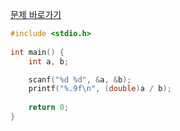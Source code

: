 [문제 바로가기](https://boj.kr/1008)

```c
#include <stdio.h>
 
int main() {
    int a, b;

    scanf("%d %d", &a, &b);
    printf("%.9f\n", (double)a / b);
    
    return 0;
}
```